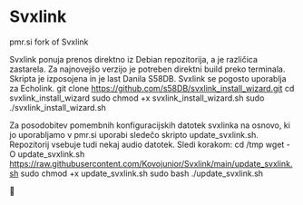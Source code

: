 # Svxlink
pmr.si fork of Svxlink

Svxlink ponuja prenos direktno iz Debian repozitorija, a je različica zastarela. 
Za najnovejšo verzijo je potreben direktni build preko terminala. 
Skripta je izposojena in je last Danila S58DB. Svxlink se pogosto uporablja za Echolink.
git clone https://github.com/s58DB/svxlink_install_wizard.git
cd svxlink_install_wizard
sudo chmod +x svxlink_install_wizard.sh
sudo ./svxlink_install_wizard.sh

Za posodobitev pomembnih konfiguracijskih datotek svxlinka na osnovo, ki jo uporabljamo v pmr.si uporabi sledečo skripto update_svxlink.sh. Repozitorij vsebuje tudi nekaj audio datotek. Sledi korakom:
cd /tmp
wget -O update_svxlink.sh https://raw.githubusercontent.com/Kovojunior/Svxlink/main/update_svxlink.sh
sudo chmod +x update_svxlink.sh
sudo bash ./update_svxlink.sh

🚀 


